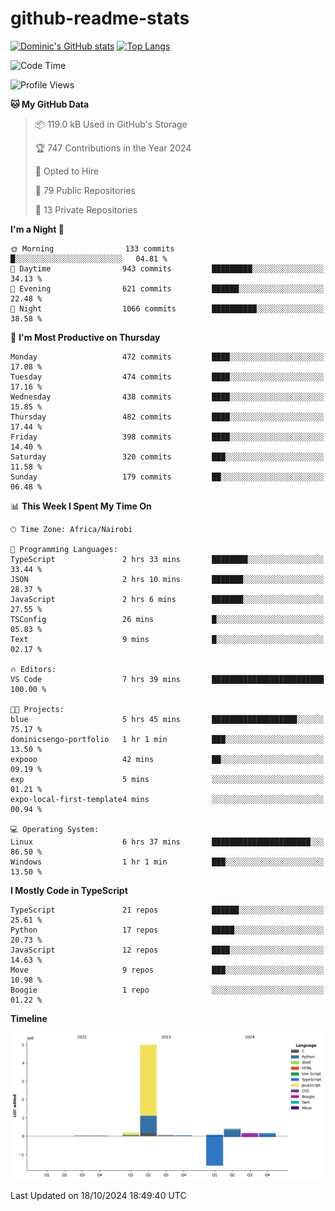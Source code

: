 # github-readme-stats
[![Dominic's GitHub stats](https://github-readme-stats.vercel.app/api?username=Domengo&show_icons=true)](https://github.com/anuraghazra/github-readme-stats)
[![Top Langs](https://github-readme-stats.vercel.app/api/top-langs/?username=Domengo&show_icons=true)](https://github.com/Domengo/github-readme-stats)

<!--START_SECTION:waka-->
![Code Time](http://img.shields.io/badge/Code%20Time-852%20hrs%2030%20mins-blue)

![Profile Views](http://img.shields.io/badge/Profile%20Views-0-blue)

**🐱 My GitHub Data** 

> 📦 119.0 kB Used in GitHub's Storage 
 > 
> 🏆 747 Contributions in the Year 2024
 > 
> 💼 Opted to Hire
 > 
> 📜 79 Public Repositories 
 > 
> 🔑 13 Private Repositories 
 > 
**I'm a Night 🦉** 

```text
🌞 Morning                133 commits         █░░░░░░░░░░░░░░░░░░░░░░░░   04.81 % 
🌆 Daytime                943 commits         █████████░░░░░░░░░░░░░░░░   34.13 % 
🌃 Evening                621 commits         ██████░░░░░░░░░░░░░░░░░░░   22.48 % 
🌙 Night                  1066 commits        ██████████░░░░░░░░░░░░░░░   38.58 % 
```
📅 **I'm Most Productive on Thursday** 

```text
Monday                   472 commits         ████░░░░░░░░░░░░░░░░░░░░░   17.08 % 
Tuesday                  474 commits         ████░░░░░░░░░░░░░░░░░░░░░   17.16 % 
Wednesday                438 commits         ████░░░░░░░░░░░░░░░░░░░░░   15.85 % 
Thursday                 482 commits         ████░░░░░░░░░░░░░░░░░░░░░   17.44 % 
Friday                   398 commits         ████░░░░░░░░░░░░░░░░░░░░░   14.40 % 
Saturday                 320 commits         ███░░░░░░░░░░░░░░░░░░░░░░   11.58 % 
Sunday                   179 commits         ██░░░░░░░░░░░░░░░░░░░░░░░   06.48 % 
```


📊 **This Week I Spent My Time On** 

```text
🕑︎ Time Zone: Africa/Nairobi

💬 Programming Languages: 
TypeScript               2 hrs 33 mins       ████████░░░░░░░░░░░░░░░░░   33.44 % 
JSON                     2 hrs 10 mins       ███████░░░░░░░░░░░░░░░░░░   28.37 % 
JavaScript               2 hrs 6 mins        ███████░░░░░░░░░░░░░░░░░░   27.55 % 
TSConfig                 26 mins             █░░░░░░░░░░░░░░░░░░░░░░░░   05.83 % 
Text                     9 mins              █░░░░░░░░░░░░░░░░░░░░░░░░   02.17 % 

🔥 Editors: 
VS Code                  7 hrs 39 mins       █████████████████████████   100.00 % 

🐱‍💻 Projects: 
blue                     5 hrs 45 mins       ███████████████████░░░░░░   75.17 % 
dominicsengo-portfolio   1 hr 1 min          ███░░░░░░░░░░░░░░░░░░░░░░   13.50 % 
expooo                   42 mins             ██░░░░░░░░░░░░░░░░░░░░░░░   09.19 % 
exp                      5 mins              ░░░░░░░░░░░░░░░░░░░░░░░░░   01.21 % 
expo-local-first-template4 mins              ░░░░░░░░░░░░░░░░░░░░░░░░░   00.94 % 

💻 Operating System: 
Linux                    6 hrs 37 mins       ██████████████████████░░░   86.50 % 
Windows                  1 hr 1 min          ███░░░░░░░░░░░░░░░░░░░░░░   13.50 % 
```

**I Mostly Code in TypeScript** 

```text
TypeScript               21 repos            ██████░░░░░░░░░░░░░░░░░░░   25.61 % 
Python                   17 repos            █████░░░░░░░░░░░░░░░░░░░░   20.73 % 
JavaScript               12 repos            ████░░░░░░░░░░░░░░░░░░░░░   14.63 % 
Move                     9 repos             ███░░░░░░░░░░░░░░░░░░░░░░   10.98 % 
Boogie                   1 repo              ░░░░░░░░░░░░░░░░░░░░░░░░░   01.22 % 
```



**Timeline**

![Lines of Code chart](https://raw.githubusercontent.com/Domengo/Domengo/main/assets/bar_graph.png)


 Last Updated on 18/10/2024 18:49:40 UTC
<!--END_SECTION:waka-->


